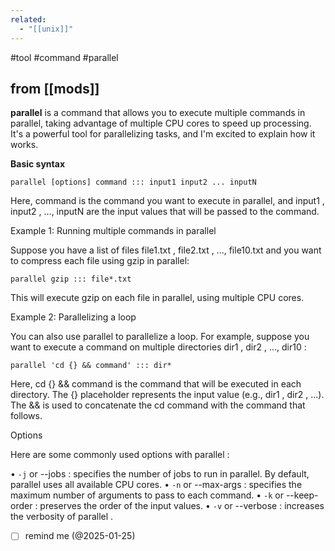 ```yaml
---
related:
  - "[[unix]]"
---
```

#tool #command #parallel

## from [[mods]]

 **parallel**  is a command that allows you to execute multiple commands in
  parallel, taking advantage of multiple CPU cores to speed up processing. It's a
  powerful tool for parallelizing tasks, and I'm excited to explain how it works.

  **Basic syntax**

    parallel [options] command ::: input1 input2 ... inputN

  Here,  command  is the command you want to execute in parallel, and  input1 ,
  input2 , ...,  inputN  are the input values that will be passed to the command.

  Example 1: Running multiple commands in parallel

  Suppose you have a list of files  file1.txt ,  file2.txt , ...,  file10.txt  and
  you want to compress each file using  gzip  in parallel:

	parallel gzip ::: file*.txt

  This will execute  gzip  on each file in parallel, using multiple CPU cores.

  Example 2: Parallelizing a loop

  You can also use  parallel  to parallelize a loop. For example, suppose you want
  to execute a command on multiple directories  dir1 ,  dir2 , ...,  dir10 :

    parallel 'cd {} && command' ::: dir*

  Here,  cd {} && command  is the command that will be executed in each directory.
  The  {}  placeholder represents the input value (e.g.,  dir1 ,  dir2 , ...). The
  &&  is used to concatenate the  cd  command with the  command  that follows.

  Options

  Here are some commonly used options with  parallel :

  •  `-j`  or  --jobs : specifies the number of jobs to run in parallel. By default,
  parallel  uses all available CPU cores.
  •  `-n`  or  --max-args : specifies the maximum number of arguments to pass to
  each command.
  •  `-k`  or  --keep-order : preserves the order of the input values.
  •  `-v`  or  --verbose : increases the verbosity of  parallel .

- [ ] remind me (@2025-01-25)
